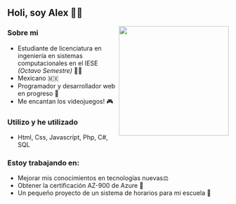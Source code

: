

<h2> Holi, soy Alex 🙌🐶 </h2>

<div>
  <img align='right' src="https://media0.giphy.com/media/DMjevfevKwkAg4sKBJ/giphy.gif?cid=ecf05e473ripwlekt5vtk2e7bl5nn0k0sl8hrozb7lp9aa4j&rid=giphy.gif&ct=g"     width="250">
</div>

<h3> Sobre mi </h3>

- Estudiante de licenciatura en ingeniería en sistemas computacionales en el IESE *(Octavo Semestre)* 🧑‍🎓
- Mexicano 🇲🇽
- Programador y desarrollador web en progreso 🏁
- Me encantan los videojuegos! 🎮

<h3> Utilizo y he utilizado </h3>

- Html, Css, Javascript, Php, C#, SQL

<h3> Estoy trabajando en: </h3>

- Mejorar mis conocimientos en tecnologías nuevas⚖️
- Obtener la certificación AZ-900 de Azure 👷
- Un pequeño proyecto de un sistema de horarios para mi escuela 📆







